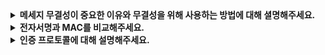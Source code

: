 <details>
  <summary><strong> 메세지 무결성이 중요한 이유와 무결성을 위해 사용하는 방법에 대해 셜명해주세요. </strong></summary>

  <br>

## 메시지 무결성이 필요한 이유
메시지 무결성(Message Integrity)은 데이터가 전송, 저장 또는 처리되는 동안 변경되지 않았음을 보장하는 것을 의미합니다.
네트워크 통신이나 데이터 저장 시, 악의적인 공격자에 의해 데이터가 변경될 수 있습니다. 이를 방지하고 원본 데이터의 신뢰성을 보장하기 위해 메시지 무결성이 필요합니다.

## 메시지 무결성을 보장하는 방법

### 1️⃣ MAC(Message Authentication Code, 메시지 인증 코드)
MAC은 메시지와 비밀 키를 입력받아 고정된 길이의 코드(해시 값)를 생성합니다. 이를 통해 메시지가 변조되지 않았는지 확인할 수 있습니다.

**작동 방식:**
1. 송신자는 **메시지 + 비밀 키**를 이용해 MAC을 생성하여 메시지와 함께 전송합니다.
2. 수신자는 동일한 비밀 키로 MAC을 생성하여 전송받은 MAC과 비교합니다.
3. 두 값이 일치하면 메시지가 무결성을 유지했다고 판단합니다.

### 2️⃣ 해시 함수(Hash Function)

해시 함수는 임의의 길이를 가진 데이터를 고정된 길이의 해시 값으로 변환합니다.
해시 값은 입력이 조금만 달라져도 완전히 다른 값을 반환해야 하며, 이를 통해 데이터 변경을 탐지할 수 있습니다.

#### MD5(Message-Digest Algorithm 5)
  - 128비트(16바이트) 해시 값 생성
  - 빠르고 간단하여 파일 무결성 검증에 많이 사용됨

#### SHA-1(Secure Hash Algorithm 1)
- 160비트(20바이트) 해시 값 생성
- 2017년 이후로 더 이상 보안적으로 권장되지 않음
      
</details>

<details>
  <summary><strong> 전자서명과 MAC를 비교해주세요. </strong></summary>

  <br>

  ## 전자서명과 MAC의 공통점

  - 둘다 메세지(또는 문서)를 갖고 시작합니다.

  ## 전자서명과 MAC의 차이점

  - MAC
    - 생성하기 위해 메세지에 인증키를 추가하고, 인증키의 해시값을 얻습니다.
    - 공개키 암호화나 대칭키 암호화가 사용되지 않습니다.
   

  - 전자서명
    - 생성할 때는 먼저 메세지의 해시값을 얻고, 우리의 개인키로 메세지를 암호화합니다. (여기에서 공개키 암호화 알고리즘 사용)
    - 인증기간과 함께 공개키 하부구조(PKI)를 요구합니다. 이를 위해 인증기관(CA)가 필요합니다.
    - 국제전기통신연합(ITU)와 IETF는 CA를 위한 표준을 개발했습니다.(X.509, RFC1422)
       
</details>

<details>
  <summary><strong> 인증 프로토콜에 대해 설명해주세요. </strong></summary>

  <br>

  **종단점 인증** <br>
  : 하나의 통신 개체가 다른 개체에게 자신의 신원을 컴퓨터 네트워크 상으로 증명하는 작업

  **인증 프로토콜**
  : 인증은 교환된 메세지와 데이터 만을 기반으로 수행되어야 한다.

  ## ap 4.0

  비밀번호의 암호화 버전인 ap3.1에서 `원래 인증 요청 메세지와 이후 재생한 메세지를 구별하지 못하는` 문제를 해결하기 위해 등장했다.
  **세 방향 TCP 핸드셰이크 프로토콜**이 사용된다.

  `넌스(nonce)`는 프로토콜이 평생에 단 한번만 사용하는 숫자를 뜻한다.
  이 넌스를 활용하여 암호화하고, 암호화된 넌스를 보낸 후,  이후 자신이 받은 메세지를 복호화했을 때, 일치하면, 인증한다. 

      
</details>

